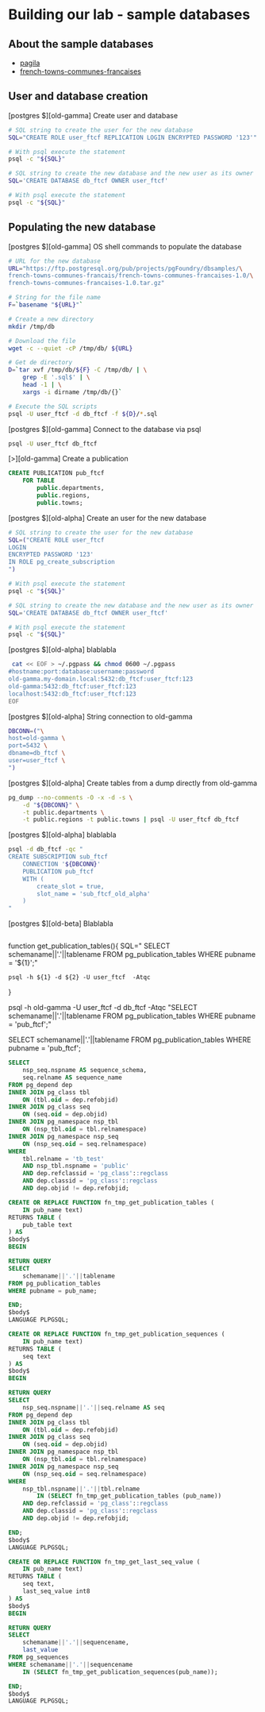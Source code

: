 # Building our lab - sample databases

## About the sample databases

- [pagila](https://ftp.postgresql.org/pub/projects/pgFoundry/dbsamples/pagila/pagila/pagila-0.10.1.zip)
- [french-towns-communes-francaises](https://ftp.postgresql.org/pub/projects/pgFoundry/dbsamples/french-towns-communes-francais/french-towns-communes-francaises-1.0/french-towns-communes-francaises-1.0.tar.gz)

## User and database creation

[postgres $][old-gamma] Create user and database
```bash
# SQL string to create the user for the new database
SQL="CREATE ROLE user_ftcf REPLICATION LOGIN ENCRYPTED PASSWORD '123'"

# With psql execute the statement
psql -c "${SQL}"

# SQL string to create the new database and the new user as its owner
SQL='CREATE DATABASE db_ftcf OWNER user_ftcf'

# With psql execute the statement
psql -c "${SQL}"
```

## Populating the new database

[postgres $][old-gamma] OS shell commands to populate the database
```bash
# URL for the new database
URL="https://ftp.postgresql.org/pub/projects/pgFoundry/dbsamples/\
french-towns-communes-francais/french-towns-communes-francaises-1.0/\
french-towns-communes-francaises-1.0.tar.gz"

# String for the file name
F=`basename "${URL}"`

# Create a new directory
mkdir /tmp/db

# Download the file
wget -c --quiet -cP /tmp/db/ ${URL}

# Get de directory
D=`tar xvf /tmp/db/${F} -C /tmp/db/ | \
    grep -E '.sql$' | \
    head -1 | \
    xargs -i dirname /tmp/db/{}`

# Execute the SQL scripts
psql -U user_ftcf -d db_ftcf -f ${D}/*.sql
```

[postgres $][old-gamma] Connect to the database via psql
```bash
psql -U user_ftcf db_ftcf
```



[>][old-gamma] Create a publication

```sql 
CREATE PUBLICATION pub_ftcf
    FOR TABLE
        public.departments,
        public.regions,
        public.towns;
```

[postgres $][old-alpha] Create an user for the new database  
```bash
# SQL string to create the user for the new database
SQL=("CREATE ROLE user_ftcf
LOGIN
ENCRYPTED PASSWORD '123'
IN ROLE pg_create_subscription
")

# With psql execute the statement
psql -c "${SQL}"

# SQL string to create the new database and the new user as its owner
SQL='CREATE DATABASE db_ftcf OWNER user_ftcf'

# With psql execute the statement
psql -c "${SQL}"
```

[postgres $][old-alpha] blablabla  
```bash
 cat << EOF > ~/.pgpass && chmod 0600 ~/.pgpass
#hostname:port:database:username:password
old-gamma.my-domain.local:5432:db_ftcf:user_ftcf:123
old-gamma:5432:db_ftcf:user_ftcf:123
localhost:5432:db_ftcf:user_ftcf:123
EOF
```

[postgres $][old-alpha] String connection to old-gamma 
```bash
DBCONN=("\
host=old-gamma \
port=5432 \
dbname=db_ftcf \
user=user_ftcf \
")
```


[postgres $][old-alpha] Create tables from a dump directly from old-gamma
```bash
pg_dump --no-comments -O -x -d -s \
    -d "${DBCONN}" \
    -t public.departments \
    -t public.regions -t public.towns | psql -U user_ftcf db_ftcf
```


[postgres $][old-alpha] blablabla  
```bash
psql -d db_ftcf -qc "
CREATE SUBSCRIPTION sub_ftcf
    CONNECTION '${DBCONN}'
    PUBLICATION pub_ftcf
    WITH (
        create_slot = true,
        slot_name = 'sub_ftcf_old_alpha'
    )
"
```

[postgres $][old-beta] Blablabla
```bash

```












function get_publication_tables(){
    SQL="
    SELECT
        schemaname||'.'||tablename
    FROM pg_publication_tables
    WHERE pubname = '${1}';"

    psql -h ${1} -d ${2} -U user_ftcf  -Atqc 
}







psql -h old-gamma -U user_ftcf -d db_ftcf -Atqc "SELECT schemaname||'.'||tablename FROM pg_publication_tables WHERE pubname = 'pub_ftcf';"


SELECT
    schemaname||'.'||tablename
FROM pg_publication_tables
WHERE pubname = 'pub_ftcf';



```sql
SELECT
    nsp_seq.nspname AS sequence_schema,
    seq.relname AS sequence_name
FROM pg_depend dep
INNER JOIN pg_class tbl
    ON (tbl.oid = dep.refobjid)
INNER JOIN pg_class seq
    ON (seq.oid = dep.objid)
INNER JOIN pg_namespace nsp_tbl
    ON (nsp_tbl.oid = tbl.relnamespace)
INNER JOIN pg_namespace nsp_seq
    ON (nsp_seq.oid = seq.relnamespace)
WHERE
    tbl.relname = 'tb_test'
    AND nsp_tbl.nspname = 'public'
    AND dep.refclassid = 'pg_class'::regclass
    AND dep.classid = 'pg_class'::regclass
    AND dep.objid != dep.refobjid;
```




```sql
CREATE OR REPLACE FUNCTION fn_tmp_get_publication_tables (
    IN pub_name text)
RETURNS TABLE (    
    pub_table text
) AS
$body$
BEGIN

RETURN QUERY
SELECT
    schemaname||'.'||tablename    
FROM pg_publication_tables
WHERE pubname = pub_name;

END;
$body$
LANGUAGE PLPGSQL;
```

```sql
CREATE OR REPLACE FUNCTION fn_tmp_get_publication_sequences (
    IN pub_name text)
RETURNS TABLE (    
    seq text
) AS
$body$
BEGIN

RETURN QUERY
SELECT
    nsp_seq.nspname||'.'||seq.relname AS seq
FROM pg_depend dep
INNER JOIN pg_class tbl
    ON (tbl.oid = dep.refobjid)
INNER JOIN pg_class seq
    ON (seq.oid = dep.objid)
INNER JOIN pg_namespace nsp_tbl
    ON (nsp_tbl.oid = tbl.relnamespace)
INNER JOIN pg_namespace nsp_seq
    ON (nsp_seq.oid = seq.relnamespace)
WHERE
    nsp_tbl.nspname||'.'||tbl.relname
        IN (SELECT fn_tmp_get_publication_tables (pub_name))
    AND dep.refclassid = 'pg_class'::regclass
    AND dep.classid = 'pg_class'::regclass
    AND dep.objid != dep.refobjid;

END;
$body$
LANGUAGE PLPGSQL;
```


```sql
CREATE OR REPLACE FUNCTION fn_tmp_get_last_seq_value (
    IN pub_name text)
RETURNS TABLE (    
    seq text,
    last_seq_value int8
) AS
$body$
BEGIN

RETURN QUERY
SELECT
    schemaname||'.'||sequencename,
    last_value
FROM pg_sequences
WHERE schemaname||'.'||sequencename
    IN (SELECT fn_tmp_get_publication_sequences(pub_name));

END;
$body$
LANGUAGE PLPGSQL;
```


